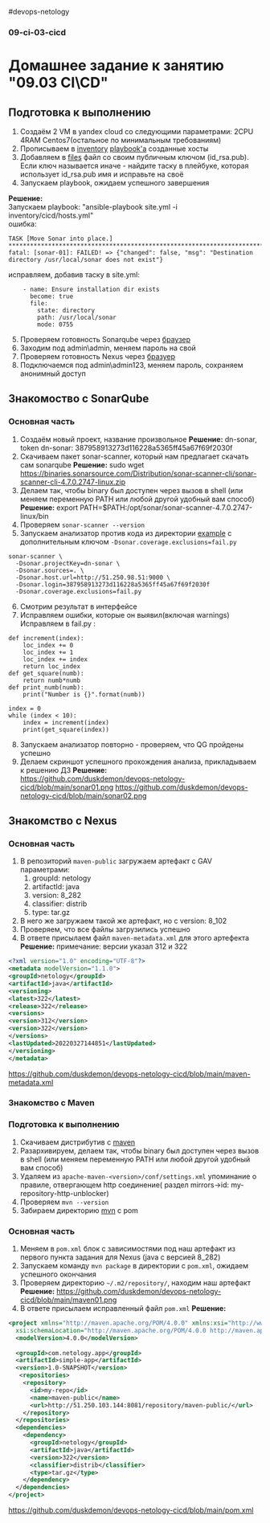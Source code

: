 #devops-netology
### 09-ci-03-cicd
# Домашнее задание к занятию "09.03 CI\CD"

## Подготовка к выполнению

1. Создаём 2 VM в yandex cloud со следующими параметрами: 2CPU 4RAM Centos7(остальное по минимальным требованиям)
2. Прописываем в [inventory](./infrastructure/inventory/cicd/hosts.yml) [playbook'a](./infrastructure/site.yml) созданные хосты
3. Добавляем в [files](./infrastructure/files/) файл со своим публичным ключом (id_rsa.pub). Если ключ называется иначе - найдите таску в плейбуке, которая использует id_rsa.pub имя и исправьте на своё
4. Запускаем playbook, ожидаем успешного завершения

**Решение:**  
Запускаем playbook: "ansible-playbook site.yml -i inventory/cicd/hosts.yml"  
ошибка:  
```
TASK [Move Sonar into place.] *******************************************************************************************************
fatal: [sonar-01]: FAILED! => {"changed": false, "msg": "Destination directory /usr/local/sonar does not exist"}
```
исправляем, добавив таску в site.yml:  
```
    - name: Ensure installation dir exists
      become: true
      file:
        state: directory
        path: /usr/local/sonar
        mode: 0755
```
5. Проверяем готовность Sonarqube через [браузер](http://localhost:9000)
6. Заходим под admin\admin, меняем пароль на свой
7.  Проверяем готовность Nexus через [бразуер](http://localhost:8081)
8. Подключаемся под admin\admin123, меняем пароль, сохраняем анонимный доступ

## Знакомоство с SonarQube

### Основная часть

1. Создаём новый проект, название произвольное
**Решение:** dn-sonar, token dn-sonar: 387958913273d116228a5365ff45a67f69f2030f
2. Скачиваем пакет sonar-scanner, который нам предлагает скачать сам sonarqube
**Решение:** sudo wget https://binaries.sonarsource.com/Distribution/sonar-scanner-cli/sonar-scanner-cli-4.7.0.2747-linux.zip
3. Делаем так, чтобы binary был доступен через вызов в shell (или меняем переменную PATH или любой другой удобный вам способ)
**Решение:** export PATH=$PATH:/opt/sonar/sonar-scanner-4.7.0.2747-linux/bin
4. Проверяем `sonar-scanner --version`
5. Запускаем анализатор против кода из директории [example](./example) с дополнительным ключом `-Dsonar.coverage.exclusions=fail.py`
```
sonar-scanner \
  -Dsonar.projectKey=dn-sonar \
  -Dsonar.sources=. \
  -Dsonar.host.url=http://51.250.98.51:9000 \
  -Dsonar.login=387958913273d116228a5365ff45a67f69f2030f
  -Dsonar.coverage.exclusions=fail.py
```
6. Смотрим результат в интерфейсе
7. Исправляем ошибки, которые он выявил(включая warnings)
Исправляем в fail.py :
```
def increment(index):
    loc_index += 0
    loc_index += 1
    loc_index += index
    return loc_index
def get_square(numb):
    return numb*numb
def print_numb(numb):
    print("Number is {}".format(numb))

index = 0
while (index < 10):
    index = increment(index)
    print(get_square(index))
```
8. Запускаем анализатор повторно - проверяем, что QG пройдены успешно
9. Делаем скриншот успешного прохождения анализа, прикладываем к решению ДЗ
**Решение:**  
https://github.com/duskdemon/devops-netology-cicd/blob/main/sonar01.png
https://github.com/duskdemon/devops-netology-cicd/blob/main/sonar02.png

## Знакомство с Nexus

### Основная часть

1. В репозиторий `maven-public` загружаем артефакт с GAV параметрами:
   1. groupId: netology
   2. artifactId: java
   3. version: 8_282
   4. classifier: distrib
   5. type: tar.gz
2. В него же загружаем такой же артефакт, но с version: 8_102
3. Проверяем, что все файлы загрузились успешно
4. В ответе присылаем файл `maven-metadata.xml` для этого артефекта
**Решение:**
примечание: версии указал 312 и 322  
```xml
<?xml version="1.0" encoding="UTF-8"?>
<metadata modelVersion="1.1.0">
<groupId>netology</groupId>
<artifactId>java</artifactId>
<versioning>
<latest>322</latest>
<release>322</release>
<versions>
<version>312</version>
<version>322</version>
</versions>
<lastUpdated>20220327144851</lastUpdated>
</versioning>
</metadata>
```
https://github.com/duskdemon/devops-netology-cicd/blob/main/maven-metadata.xml

### Знакомство с Maven

### Подготовка к выполнению

1. Скачиваем дистрибутив с [maven](https://maven.apache.org/download.cgi)
2. Разархивируем, делаем так, чтобы binary был доступен через вызов в shell (или меняем переменную PATH или любой другой удобный вам способ)
3. Удаляем из `apache-maven-<version>/conf/settings.xml` упоминание о правиле, отвергающем http соединение( раздел mirrors->id: my-repository-http-unblocker)
4. Проверяем `mvn --version`
5. Забираем директорию [mvn](./mvn) с pom

### Основная часть

1. Меняем в `pom.xml` блок с зависимостями под наш артефакт из первого пункта задания для Nexus (java с версией 8_282)
2. Запускаем команду `mvn package` в директории с `pom.xml`, ожидаем успешного окончания
3. Проверяем директорию `~/.m2/repository/`, находим наш артефакт
**Решение:** https://github.com/duskdemon/devops-netology-cicd/blob/main/maven01.png
4. В ответе присылаем исправленный файл `pom.xml`
**Решение:** 
```xml
<project xmlns="http://maven.apache.org/POM/4.0.0" xmlns:xsi="http://www.w3.org/2001/XMLSchema-instance"
  xsi:schemaLocation="http://maven.apache.org/POM/4.0.0 http://maven.apache.org/xsd/maven-4.0.0.xsd">
  <modelVersion>4.0.0</modelVersion>
 
  <groupId>com.netology.app</groupId>
  <artifactId>simple-app</artifactId>
  <version>1.0-SNAPSHOT</version>
   <repositories>
    <repository>
      <id>my-repo</id>
      <name>maven-public</name>
      <url>http://51.250.103.144:8081/repository/maven-public/</url>
    </repository>
  </repositories>
  <dependencies>
    <dependency>
      <groupId>netology</groupId>
      <artifactId>java</artifactId>
      <version>322</version>
      <classifier>distrib</classifier>
      <type>tar.gz</type>
    </dependency>
  </dependencies>
</project>
```
https://github.com/duskdemon/devops-netology-cicd/blob/main/pom.xml
